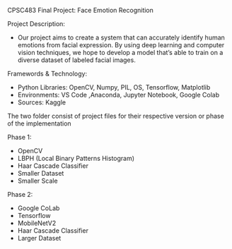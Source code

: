 CPSC483 Final Project: Face Emotion Recognition


Project Description:
- Our project aims to create a system that can accurately identify human emotions from facial expression. By using deep learning and computer vision techniques, we hope to develop a model that’s able to train on a diverse dataset of labeled facial images.


Framewords & Technology:
- Python Libraries: OpenCV, Numpy, PIL, OS, Tensorflow, Matplotlib
- Environments: VS Code ,Anaconda, Jupyter Notebook, Google Colab
- Sources: Kaggle

The two folder consist of project files for their respective version or phase of the implementation

Phase 1:
- OpenCV 
- LBPH (Local Binary Patterns Histogram) 
- Haar Cascade Classifier 
- Smaller Dataset 
- Smaller Scale

Phase 2:
- Google CoLab
- Tensorflow
- MobileNetV2
- Haar Cascade Classifier 
- Larger Dataset 

